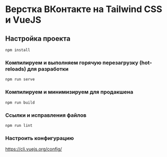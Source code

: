 # Верстка ВКонтакте на Tailwind CSS и VueJS

## Настройка проекта
```
npm install
```

### Компилируем и выполняем горячую перезагрузку (hot-reloads) для разработки
```
npm run serve
```

### Компилируем и минимизируем для продакшена
```
npm run build
```

### Ссылки и исправления файлов
```
npm run lint
```

### Настроить конфигурацию
https://cli.vuejs.org/config/

